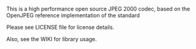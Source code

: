 
This is a high performance open source JPEG 2000 codec, based on the OpenJPEG reference implementation of the standard

Please see LICENSE file for license details.

Also, see the WIKI for library usage.

